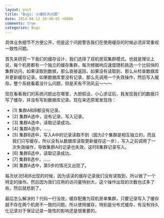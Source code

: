```yaml
---
layout: post
title: "Bugs: 小缓存大问题"
date: 2014-08-12 20:40:05 +0800
comments: true
categories: Bugs
---
```

具体业务细节不方便公开，但是这个问题警告我们在使用缓存的时候必须非常重视一致性问题。

首先来研究一下我们的缓存设计，我们选择了双机房双集群模式。也就是理论上说，每个机房都有一个独立的缓存集群，每次根据响应速度随机挑选一个比较快的集群访问，如果读取到数据，那么直接返回，如果没有读取到，那么从检查数据库并更新缓存记录。如果数据库里没有记录，那么先调用一个失效操作，然后写入缓存。整个系统看着没什么问题，但是天有不测风云～～～

<!--more-->
现在看看我们的系统问题出在哪里，大胆假设，小心求证后，我发现我们的数据只写了缓存，并没有写到数据库记录。现在来还原案发现场：

- [1] 集群A和B都没有记录。
- [2] 集群A选中，没有记录，写入记录。
- [3] 集群A选中，读取记录成功。
- [4] 集群A选中，......
- [5] 集群B选中，写入A中的记录读取不到（因为2个集群是相互独立的，而且我们只写缓存，所以没有从数据库读取更新缓存这一步），写入之前调用了一次失效操作，导致集群A的记录也失效，这时B集群记录写入。
- [6] 集群B选中，读取记录成功。
- [7] 集群B选中，......
- [8] 集群A选中，第5步的情况又出现了。

每次状况5和8出现的时候，因为该读的缓存记录我们没有读取到，所以做了一个特定的操作。然后因为我们应用的访问量特别大，这个操作出现的次数也忒多了些，然后就悲剧了。

最后怎么解决的？代码一行没改，缓存配置为双机房单集群，只要记录写入了缓存就不存在两个机房不一致的问题。所以使用缓存，特别是分布式缓存，有没有持久化记录对于保证记录一致性的影响还是很重要的。